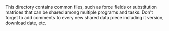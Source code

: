 This directory contains common files, such as force fields or substitution matrices that can be shared among multiple programs and tasks.
Don't forget to add comments to every new shared data piece including it version, download date, etc.